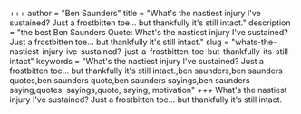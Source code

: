 +++
author = "Ben Saunders"
title = "What's the nastiest injury I've sustained? Just a frostbitten toe... but thankfully it's still intact."
description = "the best Ben Saunders Quote: What's the nastiest injury I've sustained? Just a frostbitten toe... but thankfully it's still intact."
slug = "whats-the-nastiest-injury-ive-sustained?-just-a-frostbitten-toe-but-thankfully-its-still-intact"
keywords = "What's the nastiest injury I've sustained? Just a frostbitten toe... but thankfully it's still intact.,ben saunders,ben saunders quotes,ben saunders quote,ben saunders sayings,ben saunders saying,quotes, sayings,quote, saying, motivation"
+++
What's the nastiest injury I've sustained? Just a frostbitten toe... but thankfully it's still intact.
